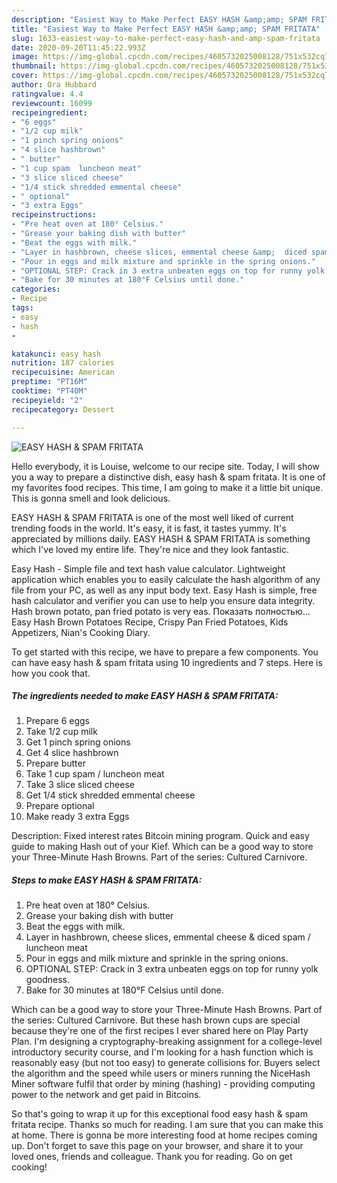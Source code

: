 ```yaml
---
description: "Easiest Way to Make Perfect EASY HASH &amp;amp; SPAM FRITATA"
title: "Easiest Way to Make Perfect EASY HASH &amp;amp; SPAM FRITATA"
slug: 1633-easiest-way-to-make-perfect-easy-hash-and-amp-spam-fritata
date: 2020-09-20T11:45:22.993Z
image: https://img-global.cpcdn.com/recipes/4605732025008128/751x532cq70/easy-hash-spam-fritata-recipe-main-photo.jpg
thumbnail: https://img-global.cpcdn.com/recipes/4605732025008128/751x532cq70/easy-hash-spam-fritata-recipe-main-photo.jpg
cover: https://img-global.cpcdn.com/recipes/4605732025008128/751x532cq70/easy-hash-spam-fritata-recipe-main-photo.jpg
author: Ora Hubbard
ratingvalue: 4.4
reviewcount: 16099
recipeingredient:
- "6 eggs"
- "1/2 cup milk"
- "1 pinch spring onions"
- "4 slice hashbrown"
- " butter"
- "1 cup spam  luncheon meat"
- "3 slice sliced cheese"
- "1/4 stick shredded emmental cheese"
- " optional"
- "3 extra Eggs"
recipeinstructions:
- "Pre heat oven at 180° Celsius."
- "Grease your baking dish with butter"
- "Beat the eggs with milk."
- "Layer in hashbrown, cheese slices, emmental cheese &amp;  diced spam / luncheon meat"
- "Pour in eggs and milk mixture and sprinkle in the spring onions."
- "OPTIONAL STEP: Crack in 3 extra unbeaten eggs on top for runny yolk goodness."
- "Bake for 30 minutes at 180°F Celsius until done."
categories:
- Recipe
tags:
- easy
- hash
- 

katakunci: easy hash  
nutrition: 187 calories
recipecuisine: American
preptime: "PT16M"
cooktime: "PT40M"
recipeyield: "2"
recipecategory: Dessert

---
```



![EASY HASH &amp; SPAM FRITATA](https://img-global.cpcdn.com/recipes/4605732025008128/751x532cq70/easy-hash-spam-fritata-recipe-main-photo.jpg)

Hello everybody, it is Louise, welcome to our recipe site. Today, I will show you a way to prepare a distinctive dish, easy hash &amp; spam fritata. It is one of my favorites food recipes. This time, I am going to make it a little bit unique. This is gonna smell and look delicious.

EASY HASH &amp; SPAM FRITATA is one of the most well liked of current trending foods in the world. It's easy, it is fast, it tastes yummy. It's appreciated by millions daily. EASY HASH &amp; SPAM FRITATA is something which I've loved my entire life. They're nice and they look fantastic.

Easy Hash - Simple file and text hash value calculator. Lightweight application which enables you to easily calculate the hash algorithm of any file from your PC, as well as any input body text. Easy Hash is simple, free hash calculator and verifier you can use to help you ensure data integrity. Hash brown potato, pan fried potato is very eas. Показать полностью… Easy Hash Brown Potatoes Recipe, Crispy Pan Fried Potatoes, Kids Appetizers, Nian&#39;s Cooking Diary.


To get started with this recipe, we have to prepare a few components. You can have easy hash &amp; spam fritata using 10 ingredients and 7 steps. Here is how you cook that.

<!--inarticleads1-->

##### The ingredients needed to make EASY HASH &amp; SPAM FRITATA:

1. Prepare 6 eggs
1. Take 1/2 cup milk
1. Get 1 pinch spring onions
1. Get 4 slice hashbrown
1. Prepare  butter
1. Take 1 cup spam / luncheon meat
1. Take 3 slice sliced cheese
1. Get 1/4 stick shredded emmental cheese
1. Prepare  optional
1. Make ready 3 extra Eggs


Description: Fixed interest rates Bitcoin mining program. Quick and easy guide to making Hash out of your Kief. Which can be a good way to store your Three-Minute Hash Browns. Part of the series: Cultured Carnivore. 

<!--inarticleads2-->

##### Steps to make EASY HASH &amp; SPAM FRITATA:

1. Pre heat oven at 180° Celsius.
1. Grease your baking dish with butter
1. Beat the eggs with milk.
1. Layer in hashbrown, cheese slices, emmental cheese &amp;  diced spam / luncheon meat
1. Pour in eggs and milk mixture and sprinkle in the spring onions.
1. OPTIONAL STEP: Crack in 3 extra unbeaten eggs on top for runny yolk goodness.
1. Bake for 30 minutes at 180°F Celsius until done.


Which can be a good way to store your Three-Minute Hash Browns. Part of the series: Cultured Carnivore. But these hash brown cups are special because they&#39;re one of the first recipes I ever shared here on Play Party Plan. I&#39;m designing a cryptography-breaking assignment for a college-level introductory security course, and I&#39;m looking for a hash function which is reasonably easy (but not too easy) to generate collisions for. Buyers select the algorithm and the speed while users or miners running the NiceHash Miner software fulfil that order by mining (hashing) - providing computing power to the network and get paid in Bitcoins. 

So that's going to wrap it up for this exceptional food easy hash &amp; spam fritata recipe. Thanks so much for reading. I am sure that you can make this at home. There is gonna be more interesting food at home recipes coming up. Don't forget to save this page on your browser, and share it to your loved ones, friends and colleague. Thank you for reading. Go on get cooking!
